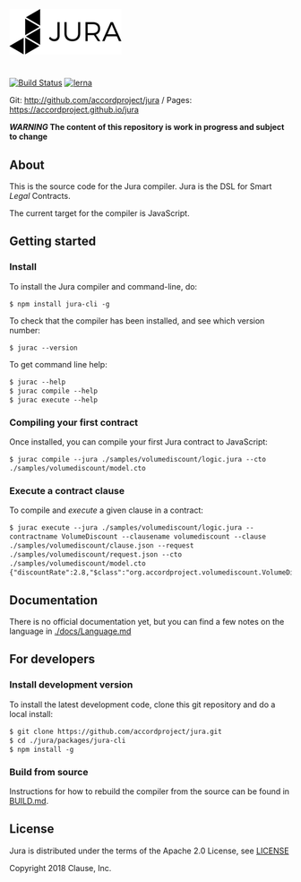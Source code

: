 ![Jura](./docs/juralogo.png)

#

[![Build Status](https://travis-ci.org/accordproject/jura.svg?branch=master)](https://travis-ci.org/accordproject/jura)
[![lerna](https://img.shields.io/badge/maintained%20with-lerna-cc00ff.svg)](https://lernajs.io/)

Git: http://github.com/accordproject/jura / Pages: https://accordproject.github.io/jura

**_WARNING_ The content of this repository is work in progress and subject to change**

## About

This is the source code for the Jura compiler. Jura is the DSL for Smart *Legal* Contracts.

The current target for the compiler is JavaScript.

## Getting started

### Install

To install the Jura compiler and command-line, do:
```
$ npm install jura-cli -g
```

To check that the compiler has been installed, and see which version number:
```
$ jurac --version
```

To get command line help:
```
$ jurac --help
$ jurac compile --help
$ jurac execute --help
```

### Compiling your first contract

Once installed, you can compile your first Jura contract to JavaScript:
```
$ jurac compile --jura ./samples/volumediscount/logic.jura --cto ./samples/volumediscount/model.cto
```

### Execute a contract clause

To compile and _execute_ a given clause in a contract:

```
$ jurac execute --jura ./samples/volumediscount/logic.jura --contractname VolumeDiscount --clausename volumediscount --clause ./samples/volumediscount/clause.json --request ./samples/volumediscount/request.json --cto ./samples/volumediscount/model.cto
{"discountRate":2.8,"$class":"org.accordproject.volumediscount.VolumeDiscountResponse"}
```

## Documentation

There is no official documentation yet, but you can find a few notes on the language in [./docs/Language.md](./docs/Language.md)

## For developers

### Install development version

To install the latest development code, clone this git repository and do a local install:
```
$ git clone https://github.com/accordproject/jura.git
$ cd ./jura/packages/jura-cli
$ npm install -g
```

### Build from source

Instructions for how to rebuild the compiler from the source can be found in [BUILD.md](BUILD.md).

## License

Jura is distributed under the terms of the Apache 2.0 License, see
[LICENSE](LICENSE)

Copyright 2018 Clause, Inc.

